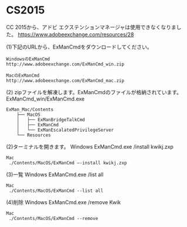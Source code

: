 # CS2015

CC 2015から、アドビ エクステンションマネージャは使用できなくなりました。
https://www.adobeexchange.com/resources/28

(1)下記のURLから、ExManCmdをダウンロードしてください。

	WindowsのExManCmd
	http://www.adobeexchange.com/ExManCmd_win.zip

	MacのExManCmd
	http://www.adobeexchange.com/ExManCmd_mac.zip

(2) zipファイルを解凍します。ExManCmdのファイルが格納されています。
	ExManCmd_win/ExManCmd.exe

	ExMan_Mac/Contents
	    ├── MacOS
	    │   ├── ExManBridgeTalkCmd
	    │   ├── ExManCmd
	    │   └── ExManEscalatedPrivilegeServer
	    └── Resources

(2)ターミナルを開きます。
	Windows
	 ExManCmd.exe /install kwikj.zxp

	Mac
	 ./Contents/MacOS/ExManCmd –-install kwikj.zxp

(3)一覧
	Windows
	 ExManCmd.exe /list all

	Mac
	 ./Contents/MacOS/ExManCmd --list all

(4)削除
	Windows
	 ExManCmd.exe /remove Kwik

	Mac
	 ./Contents/MacOS/ExManCmd --remove
